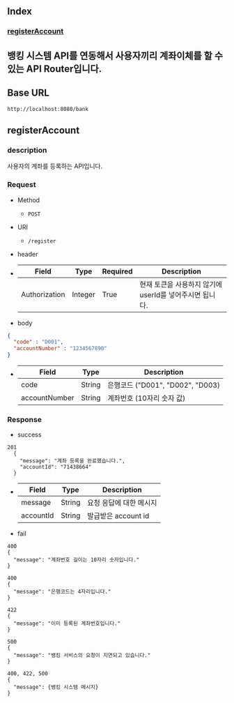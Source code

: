 ## Index
### [registerAccount](#registerAccount)

## 뱅킹 시스템 API를 연동해서 사용자끼리 계좌이체를 할 수 있는 API Router입니다.

## Base URL

`http://localhost:8080/bank`

## registerAccount

### description

사용자의 계좌를 등록하는 API입니다.

### Request

- Method

    - `POST`

- URI

    - `/register`

- header

- | Field        | Type   | Required  | Description |
  | ------------ | ------ | --------- | ----------- |
  | Authorization  | Integer | True | 현재 토큰을 사용하지 않기에 userId를 넣어주시면 됩니다. |

- body

```json
{
  "code" : "D001",
  "accountNumber" : "1234567890"
}
```

- | Field                | Type   | Description                 |
  | -------------------- | ------ | --------------------------- |
  | code                 | String   | 은행코드 ("D001", "D002", "D003)  |
  | accountNumber | String | 계좌번호 (10자리 숫자 값) |

### Response

- success

```
201
  {
    "message": "계좌 등록을 완료했습니다.",
    "accountId": "71438664"
  }
 ```

- | Field                          | Type    | Description                  |
  | ------------------------------ | ------- | ---------------------------- |
  | message                        | String | 요청 응답에 대한 메시지          |
  | accountId                      | String  | 발급받은 account id           |

- fail
```
400
{
  "message": "계좌번호 길이는 10자리 숫자입니다."
}
```
```
400
{
  "message": "은행코드는 4자리입니다."
}
```
```
422
{
  "message": "이미 등록된 계좌번호입니다."
}
```
```
500
{
  "message": "뱅킹 서비스의 요청이 지연되고 있습니다."
}
```
```
400, 422, 500
{
  "message": {뱅킹 시스템 메시지}
}
```